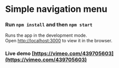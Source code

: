 # Simple navigation menu

### Run `npm install` and then `npm start`

Runs the app in the development mode.<br />
Open [http://localhost:3000](http://localhost:3000) to view it in the browser.

### Live demo [https://vimeo.com/439705603](https://vimeo.com/439705603)
